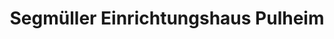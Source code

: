 ---
title: "Segmüller Einrichtungshaus Pulheim"
url: /pulheim/segmueller-einrichtungshaus-pulheim/
shop: Möbel
---